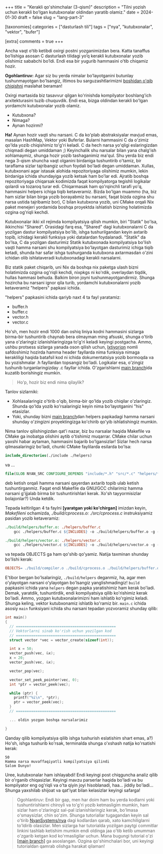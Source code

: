 +++
title = "Kerakli qo'shimchalar (3-qism)"
description = "Tilni yozish uchun kerakli bo'lgan kutubxonalar oldindan yaratib olamiz."
date = 2024-01-30
draft = false
slug = "lang-part-3"

[taxonomies]
categories = ["dasturlash tili"]
tags = ["nya", "kutubxonalar", "vektor", "bufer"]

[extra]
comments = true
+++

Ancha vaqt o’tib ketibdi oxirgi postni yozganimizdan bera. Katta tanaffus bo’lishiga asosan C dasturlash tilidagi yo’q kerakli kutubxonalar yozib olishimiz sababchi bo’ldi. Endi esa bir yugurib hammasini o’tib chiqamiz hozir.

**Ogohlantiruv:** Agar siz bu yerda nimalar bo'layotganini butunlay tushunmayotgan bo'lsangiz, iltimos bu sarguzashtlarimizni [boshidan o'qib chiqishni](/lang-part-1) maslahat beraman!

Oxirgi martasida biz tasavvur qilgan ko'rinishda kompilyator boshlang'ich arxitekturasini tuzib chuquvdik. Endi esa, bizga oldindan kerakli bo'lgan yordamchi kutubxonalar yozib olamiz. 

- Kutubxona? 
- Nimaga? 
- Aynan hozirmi?

**Ha!** Aynan hozir vaqti shu narsani. C da ko'plab abstraksiyalar mavjud emas, masalan HashMap, Vektor yoki Buferlar. Bularni hammasini C da o'zimiz qo'lda yozib chiqishimiz to'g'ri keladi. C da hech narsa yo'qligi eslaringizdan chiqmadi degan umiddaman ;) Keyinchalik shu narsalar bilan yana chalg'ish xohlamaymiz, shunga hozir yozib tashaganimiz ma'qul. Shu yerda biz endi nega 3-qism shuncha vaqt olganini birdaniga tushuntirib o'tamiz, bir taraflama sizlar tajribangiz uchun foydali bo'ladi degan umiddaman. Xullas, kutubxonani agar istasak alohida repozitoriyaga olishimiz mumkin, lekin birdaniga ichida shundayiga yozib ketsak ham bo'lar edi. Ajratib boshqa repozitoriyaga chiqarsak kodimizda faqat kompilyatorga tegishli logikalar qolardi va tozaroq turar edi. Chiqarmasak ham qo'rqinchli tarafi yo'q, hammasini helpers ichiga tiqib ketaveramiz. Bizda bo'lgan muammo (ha, biz ham sizlar bilan birga yozib borayabmiz bu narsani, faqat bizda ozgina shu narsa ustida tajribamiz bor), C bilan kutubxona yozib, uni CMake orqali Nix paket menejeri yordamida boshqa proyektda ishlatish bizning holatimizda ozgina og'riqli kechdi. 

Kutubxonalar ikki xil rejimda kompilyatsiya qilish mumkin, biri "Statik" bo'lsa, ikkinchisi "Shared". Orasidagi farq esa, "Shared" dagi kutubxonalarni C da yozilgan dastur kompilyatsiya bo'lib, ishga tushurilgandan keyin axtarib topib, ichidagi kerakli funksiya yoki datalardan foydalanadi. "Statik" da bo'lsa, C da yozilgan dasturimiz Statik kutubxonada kompilyatsiya bo'lish vaqti hamma narsani shu kompilyatsiya bo'layotgan dasturimiz ichiga tiqib ketadi, shunda har safar ishga tushurganda kutubxona axtarmasdan o'zini ichidan olib ishlataveradi kutubxonadagi kerakli narsalarni.

Biz statik paket chiqarib, uni Nix da boshqa nix paketga ulash bizni holatimizda ozgina og'riqli kechdi, nixpkgs ni ko'rdik, overlaydan tiqdik, hullas hammasi behuda. Balkim biron joyni tushunmayotgandirmiz. Shunga hozircha bu narsani ignor qila turib, yordamchi kutubxonalarni yozib ketaveramiz "helpers" papkasi ichida.

"helpers" papkasini ichida qariyb naxt 4 ta fayl yaratamiz:

- buffer.h
- buffer.c
- vector.h
- vector.c

Ho'sh, men hozir endi 1000 dan oshiq liniya kodni hammasini sizlarga birma-bir tushuntirib chaynab bera olmayman ming afsuski, shunga o'tirib yana o'zlaringiz izlanishlaringizga to'g'ri keladi keyingi postgacha. Ammo, ushbu protsess sizlarga yanada oson qilish uchun, [Ixtiyorjon](https://github.com/iabdukhoshimov) nomli safdoshimiz hozirda hamma header fayllarda nima funksiya nimaga kerakliligi haqida batafsil kod ni ichida dokumentatsiya yozib bormoqda va bu yozishmalar .h fayllardan topsangiz bo'ladi. Logikalar esa, o'zingiz tushunib turganlaringizday .c fayllar ichida. O'zgarishlarni [main branch](https://github.com/NyanSystems/nya)ida kuzatib borishingiz mumkin.  

> Ho'p, hozir biz endi nima qilaylik? 

Tanlov sizlarniki: 

- Xohlasalaringiz o'tirib o'qib, birma-bir qo'lda yozib chiqilar o'zlaringiz. Shunda qo'lda yozib ko'rsalaringiz keyin nima bo'layotganini "his" etasizlar.
- Yoki, shunday bizni [main branch](https://github.com/NyanSystems/nya)dan helpers papkadagi hamma narsani shunday o'zingizni proyektingizga ko'chirib qo'yib ishlatishingiz mumkin.

Nima tanlov qilishingizdan qat'i nazar, biz bu narsalar haqida Makefile va CMake ga inobatga olishini aytib o'tishimiz muqarrar. CMake chilar uchun yaxshi habar aytaman, hammasini bajarib bo'lgansizlar! Sizlar hech narsa qilmasalaringiz bo'ladi, chunki CMake faylilarda esilarda bo'lsa:

```cmake
include_directories(./include ./helpers)
```

va ...

```cmake
file(GLOB NYAN_SRC CONFIGURE_DEPENDS "include/*.h" "src/*.c" "helpers/*.c" "helpers/*.h")
```

deb ketish orqali hamma narsani qayerdan axtarib topib ulab ketish tushuntirganmiz. Faqat endi Makefile da GNU/GCC chilarimiz hamma narsani g'ijjalab birma bir tushuntirishlari kerak. Xo'sh tayyormisizlar bolajonlar?) Unda ketdik.

Tepada keltirilgan 4 ta faylni **[yaratgan yoki ko'chirgan]** imizdan keyin, *Makefileni* ochamizda, *./build/cprocess.o: ./src/cprocess.c* instruksiyamiz pasidan yozib ketaveramiz:

```makefile
./build/helpers/buffer.o: ./helpers/buffer.c
	gcc ./helpers/buffer.c ${INCLUDES} -o ./build/helpers/buffer.o -g -c

./build/helpers/vector.o: ./helpers/vector.c
	gcc ./helpers/vector.c ${INCLUDES} -o ./build/helpers/vector.o -g -c
```

va tepada OBJECTS ga ham qo'shib qo'yamiz. Natija taxminan shunday bo'lishi kerak:

```makefile
OBJECTS= ./build/compiler.o ./build/cprocess.o ./build/helpers/buffer.o ./build/helpers/vector.o
```

E'tibor bergan bo'lsalaringiz, `./build/helpers` deganmiz, ha, agar men o'ylayotgan narsani o'ylayotgan bo'lsangiz yanglishmadingiz! `build` papkasini ichida yana `helpers` degan papka yaratishimiz ham kerak bo'ladi. Demak, yaratdik, tushuntirdik, endi kompilyatsiya qilib ko'rishimiz kerak bo'ladi. Ammo, yozgan kutubxonalarimizni ham ishlatib ko'rgimiz keladi. Shunga keling, vektor kutubxonamiz ishlatib ko'ramiz bir. `main.c` ichida asosiy `main` funksiyani ichida shu narsani tepadan yozvoramiz shunday qilib: 

```c
int main()
{
  // ==============================================
  // Vektorlarni sinab ko'rish uchun yozilgan kod
  // ==============================================
  struct vector *vec = vector_create(sizeof(int));

  int x = 50;
  vector_push(vec, &x);
  x = 20;
  vector_push(vec, &x);

  vector_pop(vec);

  vector_set_peek_pointer(vec, 0);
  int *ptr = vector_peek(vec);

  while (ptr) {
    printf("%i\n", *ptr);
    ptr = vector_peek(vec);
  }
  // ==============================================

  ... oldin yozgan boshqa narsalarimiz

}
```

Qanday qilib kompilyatsiya qilib ishga tushurish eslatishim shart emas, a?) Ho'sh, ishga tushurib ko'rsak, terminalda shunga o'xshash natija ko'rsatishi kerak:

```
50
Hamma narsa muvaffaqiyatli kompilyatsiya qilindi
Salom Dunyo!
```

Uree, kutubxonalar ham ishlayabdi! Endi keyingi post chiqguncha analiz qilib bir o'rganib chiqasizlar. Keyingi mavzu parserlar haqida bo'ladi va bu kompilyator eng og'riqli va o'ta qiyin joyi hisoblanadi, haa... jiddiy bo'ladi... Shunga yaxshilab shijoat va qat'iyat bilan kelasizlar keyingi safarga!

> Ogohlantiruv: Endi bir gap, men har doim ham bu yerda kodlarni yoki tushuntirishlarni chiroyli va to'g'ri yozib ketmasligim mumkin, ham sizlar ham o'zlaringiz sal-pal izlanishlaringiz kerak, bo'lmasa o'smaysizlar, chin so'zim. Shunga tutoriallar tugagandan keyin sal o'tirib [NyanSystems/nya](https://github.com/NyanSystems/nya) dagi kodlardan qarab, xato kamchiliglarni to'ldirib olasizlar. Men sizlarga har tutorialda yozilgan paytgi commitlar linkini tashlab ketishim mumkin endi oldinga jaa o'tib ketib  umumman o'zgarib ketgan kod ko'rmasligilar uchun. Mana bugungi tutorial o'zi [[main branch]](https://github.com/NyanSystems/nya) ga asoslangan. Ozgina qo'shimchalari bor, uni keyingi tutorialdan qamrab olishga harakat qilaman!